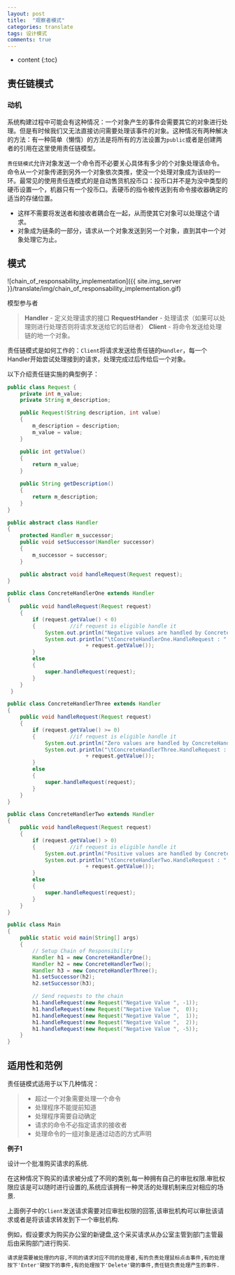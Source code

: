 ```yaml
---
layout: post
title:  "观察者模式"
categories: translate
tags: 设计模式
comments: true
---
```


* content
{:toc}

## 责任链模式

### 动机

系统构建过程中可能会有这种情况：一个对象产生的事件会需要其它的对象进行处理。但是有时候我们又无法直接访问需要处理该事件的对象。这种情况有两种解决的方法：有一种简单（懒惰）的方法是将所有的方法设置为`public`或者是创建两者的引用在这里使用责任链模型。

`责任链模式`允许对象发送一个命令而不必要关心具体有多少的个对象处理该命令。命令从一个对象传递到另外一个对象依次类推，使没一个处理对象成为该`链`的一环。最常见的使用责任连模式的是自动售货机投币口：投币口并不是为没中类型的硬币设置一个，机器只有一个投币口。丢硬币的指令被传送到有命令接收器确定的适当的存储位置。

* 这样不需要将发送者和接收者耦合在一起，从而使其它对象可以处理这个请求。
* 对象成为链条的一部分，请求从一个对象发送到另一个对象，直到其中一个对象处理它为止。

## 模式

![chain_of_responsability_implementation]({{ site.img_server }}/translate/img/chain_of_responsability_implementation.gif)





模型参与者

> **Handler** - 定义处理请求的接口
> **RequestHander** - 处理请求（如果可以处理则进行处理否则将请求发送给它的后继者）
> **Client** - 将命令发送给处理链的地一个对象。

责任链模式是如何工作的：`Client`将请求发送给责任链的`Handler`，每一个Handler开始尝试处理接到的请求，处理完成过后传给后一个对象。

以下介绍责任链实施的典型例子：

```java
public class Request {	
	private int m_value;
	private String m_description;

	public Request(String description, int value)
	{
		m_description = description;
		m_value = value;
	}

	public int getValue()
	{
		return m_value;
	}

	public String getDescription()
	{
		return m_description;
	}          
}

public abstract class Handler
{
	protected Handler m_successor;
	public void setSuccessor(Handler successor)
	{
		m_successor = successor;
	}

	public abstract void handleRequest(Request request);
}

public class ConcreteHandlerOne extends Handler
{
	public void handleRequest(Request request)
	{
		if (request.getValue() < 0)
		{           //if request is eligible handle it
			System.out.println("Negative values are handled by ConcreteHandlerOne:");
			System.out.println("\tConcreteHandlerOne.HandleRequest : " + request.getDescription()
						 + request.getValue());
		}
		else
		{
			super.handleRequest(request);
		}
	}
 }

public class ConcreteHandlerThree extends Handler
{
	public void handleRequest(Request request)
	{
		if (request.getValue() >= 0)
		{           //if request is eligible handle it
			System.out.println("Zero values are handled by ConcreteHandlerThree:");
			System.out.println("\tConcreteHandlerThree.HandleRequest : " + request.getDescription()
						 + request.getValue());
		}
        else
		{
			super.handleRequest(request);
		}
	}
}

public class ConcreteHandlerTwo extends Handler
{
	public void handleRequest(Request request)
	{
		if (request.getValue() > 0)
		{           //if request is eligible handle it
			System.out.println("Positive values are handled by ConcreteHandlerTwo:");
			System.out.println("\tConcreteHandlerTwo.HandleRequest : " + request.getDescription()
						 + request.getValue());
		}
        else
		{
			super.handleRequest(request);
		}
	}
}

public class Main 
{
	public static void main(String[] args) 
	{
		// Setup Chain of Responsibility
		Handler h1 = new ConcreteHandlerOne();
		Handler h2 = new ConcreteHandlerTwo();
		Handler h3 = new ConcreteHandlerThree();
		h1.setSuccessor(h2);
		h2.setSuccessor(h3);

		// Send requests to the chain
		h1.handleRequest(new Request("Negative Value ", -1));
		h1.handleRequest(new Request("Negative Value ",  0));
		h1.handleRequest(new Request("Negative Value ",  1));
		h1.handleRequest(new Request("Negative Value ",  2));
		h1.handleRequest(new Request("Negative Value ", -5));	    
	}
}
```
## 适用性和范例

责任链模式适用于以下几种情况：

> * 超过一个对象需要处理一个命令
> * 处理程序不能提前知道
> * 处理程序需要自动确定
> * 请求的命令不必指定请求的接收者
> * 处理命令的一组对象是通过动态的方式声明

**例子1**

设计一个批准购买请求的系统.

在这种情况下购买的请求被分成了不同的类别,每一种拥有自己的审批权限.审批权限应该是可以随时进行设置的,系统应该拥有一种灵活的处理机制来应对相应的场景.

上面例子中的`Client`发送请求需要对应审批权限的回答,该审批机构可以审批该请求或者是将该请求转发到下一个审批机构.

例如，假设要求为购买办公室的新键盘,这个采买请求从办公室主管到部门主管最后由采购部门进行购买.
    
    
    请求是需要被处理的内容,不同的请求对应不同的处理者,有的负责处理鼠标点击事件,有的处理按下'Enter'键按下的事件,有的处理按下'Delete'键的事件,责任链负责处理产生的事件.









































